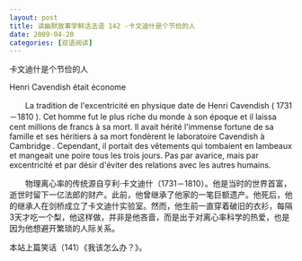 ```yaml
---
layout: post
title: 读幽默故事学鲜活法语 142 -卡文迪什是个节俭的人
date: 2009-04-20
categories: [双语阅读]  
---
```


卡文迪什是个节俭的人

Henri Cavendish était économe

　　La tradition de l'excentricité en physique date de Henri Cavendish ( 1731－1810 ). Cet homme fut le plus riche du monde à son époque et il laissa cent millions de francs à sa mort. Il avait hérité l'immense fortune de sa famille et ses héritiers à sa mort fondèrent le laboratoire Cavendish à Cambridge . Cependant, il portait des vêtements qui tombaient en lambeaux et mangeait une poire tous les trois jours. Pas par avarice, mais par excentricité et par désir d'éviter des relations avec les autres humains.



　　物理离心率的传统源自亨利·卡文迪什（1731－1810）。他是当时的世界首富，逝世时留下一亿法郎的财产。此前，他曾继承了他家的一笔巨额遗产。他死后，他的继承人在剑桥成立了卡文迪什实验室。然而，他生前一直穿着破旧的衣衫，每隔3天才吃一个梨，他这样做，并非是他吝啬，而是出于对离心率科学的热爱，也是因为他想避开繁琐的人际关系。



本站上篇笑话（141）《我该怎么办？》。
